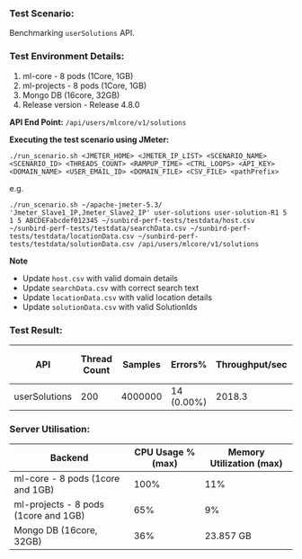 ### Test Scenario:
Benchmarking `userSolutions` API.

### Test Environment Details:
1. ml-core - 8 pods (1Core, 1GB) 
2. ml-projects - 8 pods (1Core, 1GB) 
3. Mongo DB (16core, 32GB)
4. Release version - Release 4.8.0

**API End Point:** `/api/users/mlcore/v1/solutions`

**Executing the test scenario using JMeter:**

```./run_scenario.sh <JMETER_HOME> <JMETER_IP_LIST> <SCENARIO_NAME> <SCENARIO_ID> <THREADS_COUNT> <RAMPUP_TIME> <CTRL_LOOPS> <API_KEY> <DOMAIN_NAME> <USER_EMAIL_ID> <DOMAIN_FILE> <CSV_FILE> <pathPrefix> ```

e.g.

```./run_scenario.sh ~/apache-jmeter-5.3/ 'Jmeter_Slave1_IP,Jmeter_Slave2_IP' user-solutions user-solution-R1 5 1 5 ABCDEFabcdef012345 ~/sunbird-perf-tests/testdata/host.csv ~/sunbird-perf-tests/testdata/searchData.csv ~/sunbird-perf-tests/testdata/locationData.csv ~/sunbird-perf-tests/testdata/solutionData.csv /api/users/mlcore/v1/solutions```

**Note**
- Update `host.csv` with valid domain details
- Update `searchData.csv` with correct search text
- Update `locationData.csv` with valid location details
- Update `solutionData.csv` with valid SolutionIds


### Test Result:
| API           | Thread Count  | Samples  | Errors%   | Throughput/sec  |Avg Resp Time  |   95th pct  |  99th pct   |
| ------------- | ------------- | -------- | --------- | --------------- |---------------|-------------|-------------|
| userSolutions  | 200        |  4000000 | 14 (0.00%) | 2018.3       |     96    |   185    |224|


### Server Utilisation:
| Backend          | CPU Usage %(max) | Memory Utilization (max) |
| ------------- | ------------- |------------- |
|ml-core - 8 pods (1core and 1GB)|100%|11%|
|ml-projects - 8 pods (1core and 1GB)|65%|9%|
|Mongo DB (16core, 32GB)| 36%|  23.857 GB |

